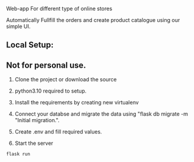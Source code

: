 Web-app For different type of online stores

Automatically Fullfill the orders and create product catalogue using our simple UI.


## Local Setup:
## Not for personal use.
1. Clone the project or download the source 


2.  python3.10 required to setup.


3. Install the requirements by creating new virtualenv


4. Connect your databse and migrate the data using "flask db migrate -m "Initial migration.".

5. Create .env and fill required values.

6. Start the server

```
flask run
```
